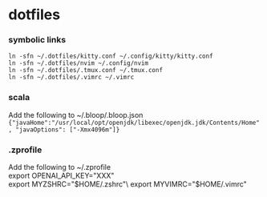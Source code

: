# dotfiles

### symbolic links
`ln -sfn ~/.dotfiles/kitty.conf ~/.config/kitty/kitty.conf`\
`ln -sfn ~/.dotfiles/nvim ~/.config/nvim`\
`ln -sfn ~/.dotfiles/.tmux.conf ~/.tmux.conf`\
`ln -sfn ~/.dotfiles/.vimrc ~/.vimrc`


### scala
Add the following to ~/.bloop/.bloop.json\
`{"javaHome":"/usr/local/opt/openjdk/libexec/openjdk.jdk/Contents/Home", "javaOptions": ["-Xmx4096m"]}`

### .zprofile
Add the following to ~/.zprofile\
export OPENAI_API_KEY="XXX"\
export MYZSHRC="$HOME/.zshrc"\
export MYVIMRC="$HOME/.vimrc"
